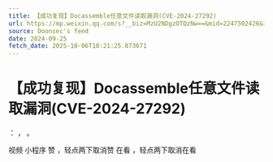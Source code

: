 ```yaml
---
title: 【成功复现】Docassemble任意文件读取漏洞(CVE-2024-27292)
url: https://mp.weixin.qq.com/s?__biz=MzU2NDgzOTQzNw==&mid=2247502426&idx=1&sn=86b60a346cf8656f4d63207bc18cae3d
source: Doonsec's feed
date: 2024-09-25
fetch_date: 2025-10-06T18:21:25.873671
---
```


# 【成功复现】Docassemble任意文件读取漏洞(CVE-2024-27292)

：
，
。

视频
小程序
赞
，轻点两下取消赞
在看
，轻点两下取消在看